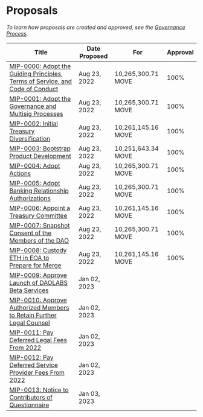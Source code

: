 # Proposals

*To learn how proposals are created and approved, see the [Governance Process](/dao/governance/process).*

|Title|Date Proposed|For|Approval|
|-|-|-|-|
|[MIP-0000: Adopt the Guiding Principles, Terms of Service, and Code of Conduct](https://snapshot.org/#/snapshot.movedao.eth/proposal/0xf8c8fb501e4076f07c75ef428ac97d851cc4cbad23bc62a873d1d5e2eb014ae5)|Aug 23, 2022|10,265,300.71 MOVE|100%|
|[MIP-0001: Adopt the Governance and Multisig Processes](https://snapshot.org/#/snapshot.movedao.eth/proposal/0xd7cf171e69403a707c0e7ff52a5aa43eac75a6ce19b2934585a45f45959dc96d)|Aug 23, 2022|10,265,300.71 MOVE|100%|
|[MIP-0002: Initial Treasury Diversification](https://snapshot.org/#/snapshot.movedao.eth/proposal/0x61a1737545abf75496cd0f558ff5d8bfa4e87d143e0e9c8cc12f60605029e2dd)|Aug 23, 2022|10,261,145.16 MOVE|100%|
|[MIP-0003: Bootstrap Product Development](https://snapshot.org/#/snapshot.movedao.eth/proposal/0x72417d8bc44d911f5f399fe4f69016f58a02eb15c85141d5c40068fd5808761d)|Aug 23, 2022|10,251,643.34 MOVE|100%|
|[MIP-0004: Adopt Actions](https://snapshot.org/#/snapshot.movedao.eth/proposal/0x2ac479f9a5664f296f818d7b01ca949f84d9bda9209d11e70429d4bef02e925b)|Aug 23, 2022|10,265,300.71 MOVE|100%|
|[MIP-0005: Adopt Banking Relationship Authorizations](https://snapshot.org/#/snapshot.movedao.eth/proposal/0x7ff96a956f95057cfd786255a8a2df68ae8c9490196da406c745dfa747efa2a9)|Aug 23, 2022|10,265,300.71 MOVE|100%|
|[MIP-0006: Appoint a Treasury Committee](https://snapshot.org/#/snapshot.movedao.eth/proposal/0x04345bbf8154499df0d94c46e198121b92009767deea06e4ab0824cfe3151e5a)|Aug 23, 2022|10,261,145.16 MOVE|100%|
|[MIP-0007: Snapshot Consent of the Members of the DAO](https://snapshot.org/#/snapshot.movedao.eth/proposal/0xfee79071331b8e42820de1533b929938edc81ec8e8a0c04cd8cd5a9484a876e9)|Aug 23, 2022|10,265,300.71 MOVE|100%|
|[MIP-0008: Custody ETH in EOA to Prepare for Merge](https://snapshot.org/#/snapshot.movedao.eth/proposal/0xcd3805a4088270f8a1cd84685d779e0d04be86c892091cefa5a799a96d79e300)|Aug 23, 2022|10,261,145.16 MOVE|100%|
| [MIP-0009: Approve Launch of DAOLABS Beta Services](https://snapshot.org/#/snapshot.movedao.eth/proposal/0x1cc6648b9cc779d6ffb80ef8a5c628e4316e05447949bbb7888c17dec31bf4e2)                             | Jan 02, 2023  |                    |          |
| [MIP-0010: Approve Authorized Members to Retain Further Legal Counsel](https://snapshot.org/#/snapshot.movedao.eth/proposal/0xb0315fca845b30bdad597edcfa3e04488ca7bad2957c23179e4b203739610a42)          | Jan 02, 2023  |                    |          |
| [MIP-0011: Pay Deferred Legal Fees From 2022](https://snapshot.org/#/snapshot.movedao.eth/proposal/0xfdfb291b769de926dce8f8e3cd54119e5d72dda586560da75580b85d820f1357)                                   | Jan 02, 2023  |                    |          |
| [MIP-0012: Pay Deferred Service Provider Fees From 2022](https://snapshot.org/#/snapshot.movedao.eth/proposal/0x185ced639f4b1ecad4cec4c467c6b053ddfe2d672f29564bc5efa480d2572393)                        | Jan 02, 2023  |                    |          |
| [MIP-0013: Notice to Contributors of Questionnaire](https://snapshot.org/#/snapshot.movedao.eth/proposal/0x93f134b38b51462e7ca21f990ebb8bb605c51e7b23643ba31ce167b8c7502a95)                        | Jan 03, 2023  |                    |          |